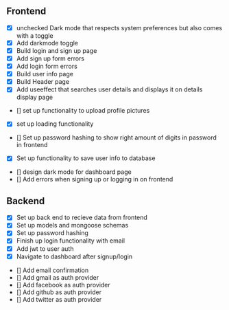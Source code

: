 ## Frontend

 - [x] unchecked Dark mode that respects system preferences but also comes with a toggle
 - [x] Add darkmode toggle
 - [x] Build login and sign up page
 - [x] Add sign up form errors
 - [x] Add login form errors
 - [x] Build user info page
 - [x] Build Header page
 - [x] Add useeffect that searches user details and displays it on details display page
 - [] set up functionality to upload profile pictures
 - [x] set up loading functionality
 - [] Set up password hashing to show right amount of digits in password in frontend
 - [x] Set up functionality to save user info to database
 - [] design dark mode for dashboard page
 - [] Add errors when signing up or logging in on frontend



 ## Backend

 - [x] Set up back end to recieve data from frontend
 - [x] Set up models and mongoose schemas
 - [x] Set up password hashing
 - [x] Finish up login functionality with email
 - [x] Add jwt to user auth 
 - [x] Navigate to dashboard after signup/login
 - [] Add email confirmation
 - [] Add gmail as auth provider
 - [] Add facebook as auth provider
 - [] Add github as auth provider
 - [] Add twitter as auth provider